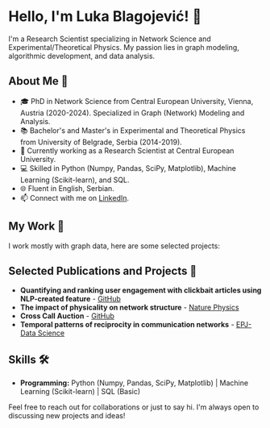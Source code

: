 # Hello, I'm Luka Blagojević! 👋

I'm a Research Scientist specializing in Network Science and Experimental/Theoretical Physics. My passion lies in graph modeling, algorithmic development, and data analysis.

## About Me 🌱
- 🎓 PhD in Network Science from Central European University, Vienna, Austria (2020-2024). Specialized in Graph (Network) Modeling and Analysis. 
- 📚 Bachelor's and Master's in Experimental and Theoretical Physics from University of Belgrade, Serbia (2014-2019).
- 🔬 Currently working as a Research Scientist at Central European University.
- 💻 Skilled in Python (Numpy, Pandas, SciPy, Matplotlib), Machine Learning (Scikit-learn), and SQL.
- 🌐 Fluent in English, Serbian.
- 📫 Connect with me on [LinkedIn](https://linkedin.com/in/lukablagoje/).

## My Work 💼
I work mostly with graph data, here are some selected projects:
## Selected Publications and Projects 📘
- **Quantifying and ranking user engagement with clickbait articles using NLP-created feature** - [GitHub](https://github.com/lukablagoje/citadel_correlation_one_global_phd_datathon_2023)
- **The impact of physicality on network structure** - [Nature Physics](https://github.com/lukablagoje/the-impact-of-physicality-on-network-structure)
- **Cross Call Auction** - [GitHub](https://github.com/lukablagoje/closing-cross-auction)
- **Temporal patterns of reciprocity in communication networks** - [EPJ-Data Science](https://epjds.epj.org/articles/epjdata/abs/2023/01/13688_2023_Article_382/13688_2023_Article_382.html)

## Skills 🛠️
- **Programming:** Python (Numpy, Pandas, SciPy, Matplotlib) | Machine Learning (Scikit-learn) | SQL (Basic)

Feel free to reach out for collaborations or just to say hi. I'm always open to discussing new projects and ideas!
